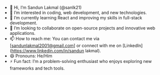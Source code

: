 - 👋 Hi, I’m Sandun Lakmal (@sanlk21)
- 👀 I’m interested in coding, web development, and new technologies.
- 🌱 I’m currently learning React and improving my skills in full-stack development.
- 💞️ I’m looking to collaborate on open-source projects and innovative web applications.
- 📫 How to reach me: You can contact me via [sandunlakmal2001@gmail.com] or connect with me on [LinkedIn](https://www.linkedin.com/in/sandun lakmal).
- 😄 Pronouns: He/Him
- ⚡ Fun fact: I’m a problem-solving enthusiast who enjoys exploring new frameworks and tech tools.
